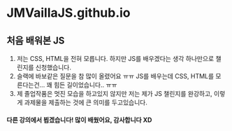 # JMVaillaJS.github.io


## 처음 배워본 JS

1. 저는 CSS, HTML을 전혀 모릅니다. 하지만 JS를 배우겠다는 생각 하나만으로 챌린지를 신청했습니다.
2. 슬랙에 바보같은 질문을 참 많이 올렸어요 ㅠㅠ JS를 배우는데 CSS, HTML를 모른다는건... 꽤 힘든 길이었습니다.. ㅠㅠ
3. 제 졸업작품은 멋진 모습을 하고있지 않지만 저는 제가 JS 챌린지를 완강하고, 이렇게 과제물을 제출하는 것에 큰 의미를 두고있습니다.


#### 다른 강의에서 뵙겠습니다! 많이 배웠어요, 감사합니다 XD
